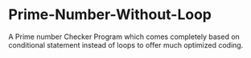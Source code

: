 # Prime-Number-Without-Loop
A Prime number Checker Program which comes completely based on conditional statement instead of loops to offer much optimized coding.
